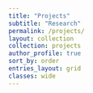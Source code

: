 ```yaml
---
title: "Projects"
subtitle: "Research"
permalink: /projects/
layout: collection
collection: projects
author_profile: true
sort_by: order
entries_layout: grid
classes: wide
---
```


